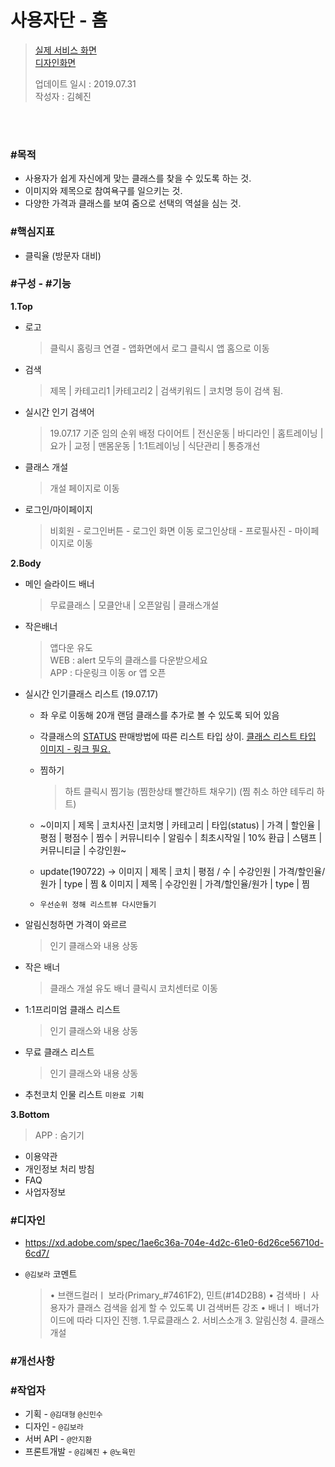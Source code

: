 # 사용자단 - 홈 

> [실제 서비스 화면](www.modooclass.net)  
> [디자인화면](https://xd.adobe.com/spec/1ae6c36a-704e-4d2c-61e0-6d26ce56710d-6cd7/) 
>
> 업데이트 일시 : 2019.07.31  
> 작성자 : 김혜진

<br><br>

### #목적

- 사용자가 쉽게 자신에게 맞는 클래스를 찾을 수 있도록 하는 것. 
- 이미지와 제목으로 참여욕구를 일으키는 것.
- 다양한 가격과 클래스를 보여 줌으로 선택의 역설을 심는 것. 



### #핵심지표

- 클릭율 (방문자 대비)



### #구성 - #기능

**1.Top**  

- 로고  
	> 클릭시 홈링크 연결 - 앱화면에서 로그 클릭시 앱 홈으로 이동

- 검색  
	> 제목 | 카테고리1 |카테고리2 | 검색키워드 | 코치명 등이 검색 됨.

- 실시간 인기 검색어  
	> 19.07.17 기준 임의 순위 배정
	> 다이어트 | 전신운동 | 바디라인 | 홈트레이닝 | 요가 |
	> 교정 | 맨몸운동 | 1:1트레이닝 | 식단관리 | 통증개선

- 클래스 개설  
	> 개설 페이지로 이동

- 로그인/마이페이지 
	> 비회원 - 로그인버튼 - 로그인 화면 이동 
	> 로그인상태 - 프로필사진 - 마이페이지로 이동

**2.Body**  
- 메인 슬라이드 배너  
	> 무료클래스 | 모클안내 | 오픈알림 | 클래스개설

- 작은배너  
	> 앱다운 유도  
	> WEB : alert 모두의 클래스를 다운받으세요  
	> APP : 다운링크 이동 or 앱 오픈
   
- 실시간 인기클래스 리스트 (19.07.17)  
   - 좌 우로 이동해 20개 랜덤 클래스를 추가로 볼 수 있도록 되어 있음
   - 각클래스의  [STATUS](config/) 판매방법에 따른 리스트 타입 상이. [클래스 리스트 타입 이미지 - 링크 필요. ]()

   - 찜하기  
     > 하트 클릭시 찜기능 (찜한상태 빨간하트 채우기) (찜 취소 하얀 테두리 하트)
     
   - ~이미지 | 제목 | 코치사진 |코치명 | 카테고리 | 타입(status) | 가격 | 할인율 | 평점 | 평점수 | 찜수 | 커뮤니티수 | 알림수 | 최초시작일 | 10% 환급 | 스탬프 | 커뮤니티글 | 수강인원~

   - update(190722) -> 이미지 | 제목 | 코치 | 평점 / 수 | 수강인원 | 가격/할인율/원가 | type | 찜 & 이미지 | 제목 | 수강인원 | 가격/할인율/원가 | type | 찜

   - `우선순위 정해 리스트뷰 다시만들기`

     

- 알림신청하면 가격이 와르르  
	> 인기 클래스와 내용 상동

- 작은 배너
   > 클래스 개설 유도 배너
   > 클릭시 코치센터로 이동
   
- 1:1프리미엄 클래스 리스트
	> 인기 클래스와 내용 상동
   
- 무료 클래스 리스트  
	> 인기 클래스와 내용 상동

- 추천코치 인물 리스트 `미완료 기획`

**3.Bottom**
> APP : 숨기기  

- 이용약관
- 개인정보 처리 방침
- FAQ
- 사업자정보




### #디자인

- https://xd.adobe.com/spec/1ae6c36a-704e-4d2c-61e0-6d26ce56710d-6cd7/

- `@김보라`  코멘트

  > • 브랜드컬러ㅣ 보라(Primary_#7461F2), 민트(#14D2B8)
  > • 검색바ㅣ 사용자가 클래스 검색을 쉽게 할 수 있도록 UI 검색버튼 강조
  > • 배너ㅣ 배너가이드에 따라 디자인 진행.  1.무료클래스 2. 서비스소개 3. 알림신청 4. 클래스개설
  
  



### #개선사항




### #작업자

- 기획 - `@김대형` `@신민수`
- 디자인 - `@김보라`
- 서버 API - `@안지환`
- 프론트개발 - `@김혜진`  + `@노육민`


